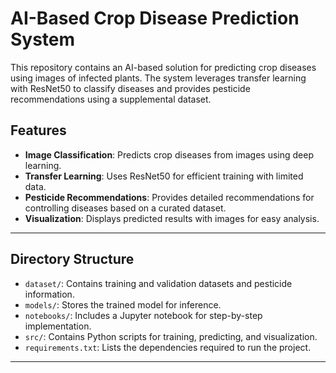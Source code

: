 # AI-Based Crop Disease Prediction System

This repository contains an AI-based solution for predicting crop diseases using images of infected plants. The system leverages transfer learning with ResNet50 to classify diseases and provides pesticide recommendations using a supplemental dataset.

## Features
- **Image Classification**: Predicts crop diseases from images using deep learning.
- **Transfer Learning**: Uses ResNet50 for efficient training with limited data.
- **Pesticide Recommendations**: Provides detailed recommendations for controlling diseases based on a curated dataset.
- **Visualization**: Displays predicted results with images for easy analysis.

---

## Directory Structure
- `dataset/`: Contains training and validation datasets and pesticide information.
- `models/`: Stores the trained model for inference.
- `notebooks/`: Includes a Jupyter notebook for step-by-step implementation.
- `src/`: Contains Python scripts for training, predicting, and visualization.
- `requirements.txt`: Lists the dependencies required to run the project.

---

